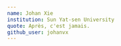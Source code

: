 ```yaml
---
name: Johan Xie
institution: Sun Yat-sen University
quote: Après, c'est jamais.
github_user: johanvx
---
```

